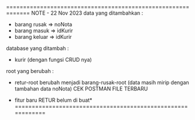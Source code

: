 =============================================================
NOTE - 22 Nov 2023
data yang ditambahkan :
- barang rusak => noNota
- barang masuk => idKurir
- barang keluar => idKurir

database yang ditambah :
- kurir (dengan fungsi CRUD nya)

root yang berubah :
- retur-root berubah menjadi barang-rusak-root (data masih mirip dengan tambahan data noNota) CEK POSTMAN FILE TERBARU

- fitur baru RETUR belum di buat*
============================================================